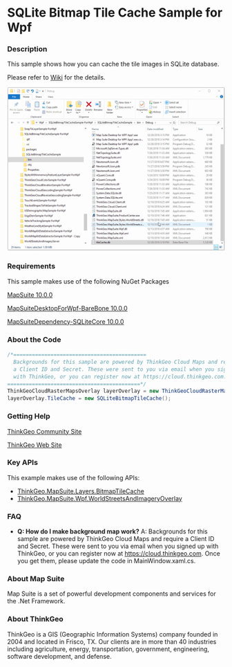 # SQLite Bitmap Tile Cache Sample for Wpf

### Description

This sample shows how you can cache the tile images in SQLite database.

Please refer to [Wiki](http://wiki.thinkgeo.com/wiki/map_suite_desktop_for_wpf) for the details.

![Screenshot](Screenshot.gif)

### Requirements
This sample makes use of the following NuGet Packages

[MapSuite 10.0.0](https://www.nuget.org/packages/ThinkGeo.MapSuite/)

[MapSuiteDesktopForWpf-BareBone 10.0.0](https://www.nuget.org/packages/MapSuiteDesktopForWpf-BareBone)

[MapSuiteDependency-SQLiteCore 10.0.0](https://www.nuget.org/packages/MapSuiteDependency-SQLiteCore/)

### About the Code
```csharp
/*===========================================
  Backgrounds for this sample are powered by ThinkGeo Cloud Maps and require
  a Client ID and Secret. These were sent to you via email when you signed up
  with ThinkGeo, or you can register now at https://cloud.thinkgeo.com.
===========================================*/
ThinkGeoCloudRasterMapsOverlay layerOverlay = new ThinkGeoCloudRasterMapsOverlay();
layerOverlay.TileCache = new SQLiteBitmapTileCache();
```
### Getting Help
[ThinkGeo Community Site](http://community.thinkgeo.com/)

[ThinkGeo Web Site](http://www.thinkgeo.com)

### Key APIs
This example makes use of the following APIs:

- [ThinkGeo.MapSuite.Layers.BitmapTileCache](http://wiki.thinkgeo.com/wiki/api/thinkgeo.mapsuite.layers.bitmaptilecache)
- [ThinkGeo.MapSuite.Wpf.WorldStreetsAndImageryOverlay](http://wiki.thinkgeo.com/wiki/api/thinkgeo.mapsuite.wpf.worldstreetsandimageryoverlay)

### FAQ
- __Q: How do I make background map work?__
A: Backgrounds for this sample are powered by ThinkGeo Cloud Maps and require a Client ID and Secret. These were sent to you via email when you signed up with ThinkGeo, or you can register now at https://cloud.thinkgeo.com. Once you get them, please update the code in MainWindow.xaml.cs.

### About Map Suite
Map Suite is a set of powerful development components and services for the .Net Framework.

### About ThinkGeo
ThinkGeo is a GIS (Geographic Information Systems) company founded in 2004 and located in Frisco, TX. Our clients are in more than 40 industries including agriculture, energy, transportation, government, engineering, software development, and defense.
